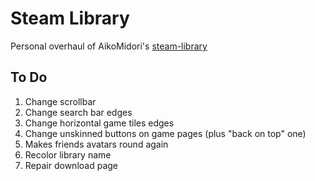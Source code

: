 # Steam Library
Personal overhaul of AikoMidori's [steam-library](https://github.com/AikoMidori/steam-library)
## To Do
1. Change scrollbar
1. Change search bar edges
1. Change horizontal game tiles edges
1. Change unskinned buttons on game pages (plus "back on top" one)
1. Makes friends avatars round again
1. Recolor library name
1. Repair download page
